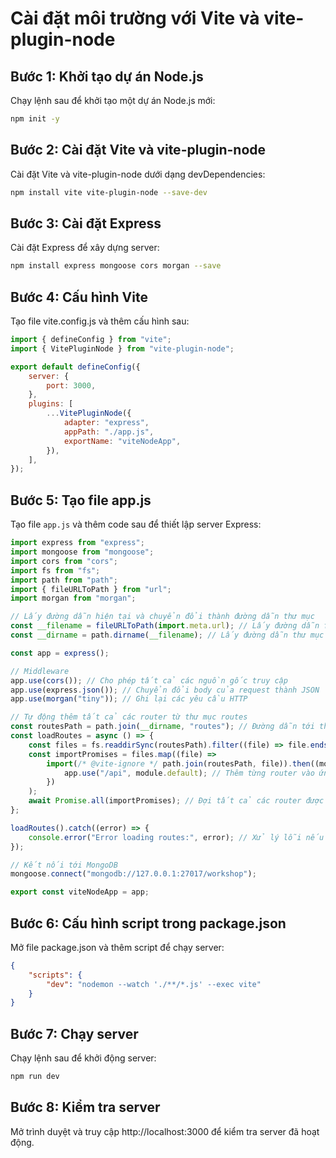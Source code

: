 # Cài đặt môi trường với Vite và vite-plugin-node

## Bước 1: Khởi tạo dự án Node.js

Chạy lệnh sau để khởi tạo một dự án Node.js mới:

```sh
npm init -y
```

## Bước 2: Cài đặt Vite và vite-plugin-node

Cài đặt Vite và vite-plugin-node dưới dạng devDependencies:

```bash
npm install vite vite-plugin-node --save-dev
```

## Bước 3: Cài đặt Express

Cài đặt Express để xây dựng server:

```bash
npm install express mongoose cors morgan --save
```

## Bước 4: Cấu hình Vite

Tạo file vite.config.js và thêm cấu hình sau:

```javascript
import { defineConfig } from "vite";
import { VitePluginNode } from "vite-plugin-node";

export default defineConfig({
    server: {
        port: 3000,
    },
    plugins: [
        ...VitePluginNode({
            adapter: "express",
            appPath: "./app.js",
            exportName: "viteNodeApp",
        }),
    ],
});
```

## Bước 5: Tạo file app.js

Tạo file `app.js` và thêm code sau để thiết lập server Express:

```javascript
import express from "express";
import mongoose from "mongoose";
import cors from "cors";
import fs from "fs";
import path from "path";
import { fileURLToPath } from "url";
import morgan from "morgan";

// Lấy đường dẫn hiện tại và chuyển đổi thành đường dẫn thư mục
const __filename = fileURLToPath(import.meta.url); // Lấy đường dẫn file hiện tại
const __dirname = path.dirname(__filename); // Lấy đường dẫn thư mục chứa file hiện tại

const app = express();

// Middleware
app.use(cors()); // Cho phép tất cả các nguồn gốc truy cập
app.use(express.json()); // Chuyển đổi body của request thành JSON
app.use(morgan("tiny")); // Ghi lại các yêu cầu HTTP

// Tự động thêm tất cả các router từ thư mục routes
const routesPath = path.join(__dirname, "routes"); // Đường dẫn tới thư mục routes
const loadRoutes = async () => {
    const files = fs.readdirSync(routesPath).filter((file) => file.endsWith(".js")); // Lấy tất cả các file .js trong thư mục routes
    const importPromises = files.map((file) =>
        import(/* @vite-ignore */ path.join(routesPath, file)).then((module) => {
            app.use("/api", module.default); // Thêm từng router vào ứng dụng
        })
    );
    await Promise.all(importPromises); // Đợi tất cả các router được thêm vào
};

loadRoutes().catch((error) => {
    console.error("Error loading routes:", error); // Xử lý lỗi nếu có
});

// Kết nối tới MongoDB
mongoose.connect("mongodb://127.0.0.1:27017/workshop");

export const viteNodeApp = app;
```

## Bước 6: Cấu hình script trong package.json

Mở file package.json và thêm script để chạy server:

```json
{
    "scripts": {
        "dev": "nodemon --watch './**/*.js' --exec vite"
    }
}
```

## Bước 7: Chạy server

Chạy lệnh sau để khởi động server:

```bash
npm run dev
```

## Bước 8: Kiểm tra server

Mở trình duyệt và truy cập http://localhost:3000 để kiểm tra server đã hoạt động.
